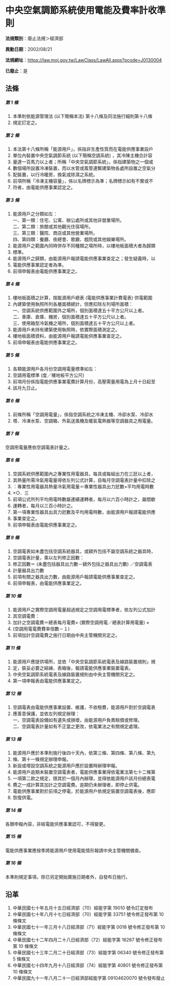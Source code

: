 # 中央空氣調節系統使用電能及費率計收準則

**法規類別**：廢止法規＞經濟部

**異動日期**：2002/08/21  

**法規網址**：https://law.moj.gov.tw/LawClass/LawAll.aspx?pcode=J0130004

**已廢止**：是



## 法條
##### 第 1 條
1. 本準則依能源管理法 (以下簡稱本法) 第十八條及同法施行細則第十八條
1. 規定訂定之。

##### 第 2 條
1. 本法第十八條所稱「能源用戶」，係指非生產性質而在電能供應事業設戶
1. 單位內裝置中央空氣調節系統 (以下簡稱空調系統) ，其冷陳主機合計容
1. 量達一百馬力以上者；所稱「中央空氣調節系統」，係指建築物之一個或
1. 數個場所設置冷凍裝置，而以水管或風管連繫建築物各處所設置之空氣分
1. 配裝置，以行冷暖房，換氣或除濕之系統。
1. 前項所稱「冷凍主機容量」，係以名牌標示為準；名牌標示如有不實或不
1. 符者，由電能供應事業認定之。

##### 第 3 條
1. 能源用戶之分類如左：  
一、第一類：住宅、公寓、辦公處所或其他非營業場所。  
二、第二類：旅館或其他觀光住宿場所。  
三、第三類：醫院、商店或其他營業場所。  
四、第四類：餐廳、夜總會、歌廳、戲院或其他娛樂場所。
1. 能源用戶之範圍內同時併存不同種類之場所時，以樓地板面積大者為歸類
1. 標準。
1. 能源用戶之歸類，由能源用戶報請電能供應事業查定之；發生疑義時，以
1. 電能供應事業認定者為準。
1. 前項申報表由電能供應事業定之。

##### 第 4 條
1. 樓地板面積之計算，按能源用戶總表 (電能供應事業計費電表) 供電範圍
1. 內建築使用執照所列各層面積總計，但應扣除左列場所面積：  
一、空調系統供應範圍外之場所，個別面積達五十平方公尺以上者。  
二、車庫、倉庫、機房，個別面積達五十平方公尺以上者。  
三、使用箱型冷氣機之場所，個別面積達五十平方公尺以上者。
1. 能源用戶未持有建築使用執照時，依實際面積測定之。
1. 樓地板面積資料，由能源用戶報請電能供應事業查定之。
1. 前項申報表由電能供應事業定之。

##### 第 5 條
1. 各類能源用戶各月份空調用電量標準如左：
1. 空調用電標準 (度／樓地板平方公尺)
1. 前項月份係指電能供應事業電費計算月份，高壓需量用電為上月十日起至
1. 該月九日止。

##### 第 6 條
1. 前條所稱「空調用電量」，係指空調系統之冷凍主機、冷卻水泵、冷卻水
1. 塔、冷凍水泵、空調箱、外氣送風機及暖氣電熱器等空調器具之用電量。

##### 第 7 條
空調用電量應依空調電表計量之。

##### 第 8 條
1. 空調系統供應範圍內之專業性用電器具，每具或每組出力在三瓩以上者，
1. 其熱量所需冷氣用電量得依左列公式計算，自每月空調電表計量中扣除之
1. ：專業性用電器具熱量冷氣用電量＝專業性器具出力瓩數×平均用電時數
1. ×○．三
1. 前項公式所列平均用電時數屬連續運轉者，每月以六百小時計之，屬間歇
1. 運轉者，每月以三百小時計之。
1. 第一項專業性器具出具力瓩數及平均用電時數，由能源用戶報請電能供應
1. 事業查定之。
1. 前項申報表由電能供應事業定之。

##### 第 9 條
1. 空調電表如未盡包括空調系統器具，或額外包括不屬空調系統之器具時，
1. 空調電表計量，乘以左列修正因數：
1. 修正因數＝ (未盡包括器具出力數－額外包括之器具出力數) ／空調電表
1. 計量器具出力數
1. 前項有關之器具出力數，由能源用戶報請電能供應事業查定之。
1. 前項申報表，由電能供應事業定之。

##### 第 10 條
1. 能源用戶之實際空調用電量超過規定之空調用電標準者，依左列公式加計
1. 其空調電費：
1. 加計之空調電費＝總表每月電費× (實際空調用電／總表計算用電量) ×
1.  (空調用電電費費率倍數－１)
1. 前項加計空調電費之施行日期由中央主管機關另定之。

##### 第 11 條
1. 能源用戶應提供場所，並依「中央空氣調節系統電表及線路裝置規則」規
1. 定，裝妥必要之結線、表箱後，報請電能供應事業裝置電表。
1. 中央空氣調節系統電表及線路裝置規則由中央主管機關另定之。
1. 第一項申報表由電能供應事業定之。

##### 第 12 條
1. 空調電表由電能供應事業設置、維護，不收租費，能源用戶對於空調電表
1. 應善意保護，並依左列規定辦理：  
一、空調電表設備如有遺失或損壞，由能源用戶負責賠償或修理。  
二、空調電表計量如有不正當之更改，依電業法之有關規定處理。

##### 第 13 條
1. 能源用戶應於本準則施行後四十天內，依第三條、第四條、第八條、第九
1. 條、第十一條規定辦理申報。
1. 新設或增設空調系統之能源用戶應於設置時辦理申報。
1. 能源用戶逾期未裝置空調電表者，電能供應事業得依電業法第七十二條第
1. 一項第二款之規定，限其於一個月內辦理，並得依能源用戶該月份總表電
1. 費之一成計算其加計之空調電費。逾期仍未辦理者，即停止供電。
1. 電能供應事業對於前項之停電，於能源用戶依規定裝置空調電表後，應即
1. 恢復供電。

##### 第 14 條
各類申報內容，非經電能供應事業認可，不得變更。

##### 第 15 條
電能供應事業應按季將能源用戶使用電能情形報請中央主管機關備查。

##### 第 16 條
本準則規定事項，除已另定開始實施日期者外，自發布日施行。

## 沿革
1. 中華民國七十年五月十五日經濟部（70）經能字第 19010  號令訂定發布
1. 中華民國七十年八月十七日經濟部（70）經能字第 33751  號令修正發布第 10 條條文
1. 中華民國七十一年三月十八日經濟部（71）經能字第 0018 號令修正發布第 10 條條文
1. 中華民國七十二年四月二十八日經濟部（72）經能字第 16267  號令修正發布第 10 條條文
1. 中華民國七十三年二月二十日經濟部（73）經能字第 06340  號令修正發布第 5  條條文
1. 中華民國七十四年九月十八日經濟部（74）經能字第 40801  號令修正發布第 10 條條文
1. 中華民國九十一年八月二十一日經濟部經能字第 09104620070  號令發布廢止
